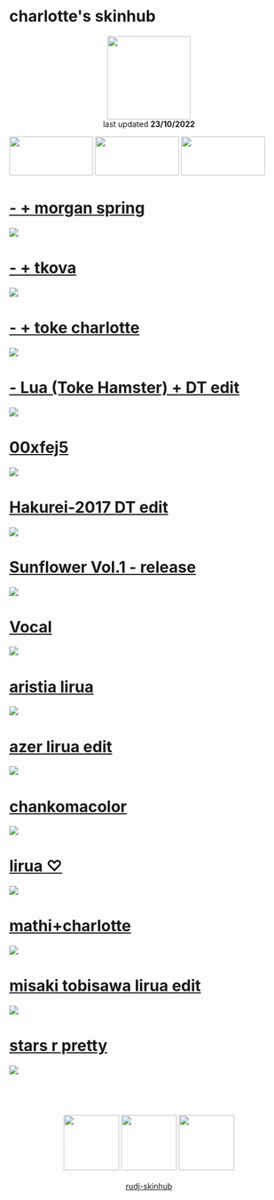 # charlotte's skinhub
<p align="center">
<a href="https://osu.ppy.sh/users/5513765">
  <img src="https://a.ppy.sh/5513765"  
       width="150"
       height="150"></a>
<br>
last updated <b>23/10/2022</b>
</p>

<a href="https://www.youtube.com/watch?v=kbbgypvGPgM">
<img src="https://i.imgur.com/uDyKiLi.png"
       width="151" 
       height="70"/></a>

<a href="https://i.imgur.com/o0kMf8Y.png">
<img src="https://i.imgur.com/o0kMf8Y.png"
       width="151" 
       height="70"/></a>

<a href="https://github.com/ryancranie/skinhub/blob/tyfh/universal/aeshub.md">
<img src="https://i.imgur.com/nnkLwEo.png" 
       width="151" 
       height="70"/></a>

# [- + morgan spring](https://github.com/ryancranie/skinhub/raw/tyfh/player/charlotte/-%20%2B%20morgan%20spring.osk)
[![](https://osu.ppy.sh/ss/18207602/ade5)](https://github.com/ryancranie/skinhub/raw/tyfh/player/charlotte/-%20%2B%20morgan%20spring.osk)

# [- + tkova](https://github.com/ryancranie/skinhub/raw/tyfh/player/charlotte/-%20%2B%20tkova.osk)
[![](https://osu.ppy.sh/ss/18207604/5615)](https://github.com/ryancranie/skinhub/raw/tyfh/player/charlotte/-%20%2B%20tkova.osk)

# [- + toke charlotte](https://github.com/ryancranie/skinhub/raw/tyfh/player/charlotte/-%20%2B%20toke%20charlotte.osk)
[![](https://osu.ppy.sh/ss/18207608/bc5b)](https://github.com/ryancranie/skinhub/raw/tyfh/player/charlotte/-%20%2B%20toke%20charlotte.osk)

# [- Lua (Toke Hamster) + DT edit](https://github.com/ryancranie/skinhub/raw/tyfh/player/charlotte/-%20Lua%20(Toke%20Hamster)%20%2B%20DT%20edit.osk)
[![](https://osu.ppy.sh/ss/18207611/7e7d)](https://github.com/ryancranie/skinhub/raw/tyfh/player/charlotte/-%20Lua%20(Toke%20Hamster)%20%2B%20DT%20edit.osk)

# [00xfej5](https://github.com/ryancranie/skinhub/raw/tyfh/player/charlotte/00xfej5.osk)
[![](https://osu.ppy.sh/ss/18207612/550c)](https://github.com/ryancranie/skinhub/raw/tyfh/player/charlotte/00xfej5.osk)

# [Hakurei-2017 DT edit](https://github.com/ryancranie/skinhub/raw/tyfh/player/charlotte/Hakurei-2017%20DT%20edit.osk)
[![](https://osu.ppy.sh/ss/18207625/3b14)](https://github.com/ryancranie/skinhub/raw/tyfh/player/charlotte/Hakurei-2017%20DT%20edit.osk)

# [Sunflower Vol.1 - release](https://github.com/ryancranie/skinhub/raw/tyfh/player/charlotte/Sunflower%20Vol.1%20-%20release.osk)
[![](https://osu.ppy.sh/ss/18207650/b071)](https://github.com/ryancranie/skinhub/raw/tyfh/player/charlotte/Sunflower%20Vol.1%20-%20release.osk)

# [Vocal](https://github.com/ryancranie/skinhub/raw/tyfh/player/charlotte/Vocal.osk)
[![](https://osu.ppy.sh/ss/18207655/7c46)](https://github.com/ryancranie/skinhub/raw/tyfh/player/charlotte/Vocal.osk)

# [aristia lirua](https://github.com/ryancranie/skinhub/raw/tyfh/player/charlotte/aristia%20lirua.osk)
[![](https://osu.ppy.sh/ss/18207614/31c6)](https://github.com/ryancranie/skinhub/raw/tyfh/player/charlotte/aristia%20lirua.osk)

# [azer lirua edit](https://github.com/ryancranie/skinhub/raw/tyfh/player/charlotte/azer%20lirua%20edit.osk)
[![](https://osu.ppy.sh/ss/18207617/1b19)](https://github.com/ryancranie/skinhub/raw/tyfh/player/charlotte/azer%20lirua%20edit.osk)

# [chankomacolor](https://github.com/ryancranie/skinhub/raw/tyfh/player/charlotte/chankomacolor.osk)
[![](https://osu.ppy.sh/ss/18207734/ff76)](https://github.com/ryancranie/skinhub/raw/tyfh/player/charlotte/chankomacolor.osk)

# [lirua ♡](https://github.com/ryancranie/skinhub/raw/tyfh/player/charlotte/lirua%20%E2%99%A1.osk)
[![](https://osu.ppy.sh/ss/18207635/5188)](https://github.com/ryancranie/skinhub/raw/tyfh/player/charlotte/lirua%20%E2%99%A1.osk)

# [mathi+charlotte](https://github.com/ryancranie/skinhub/raw/tyfh/player/charlotte/mathi%2Bcharlotte.osk)
[![](https://osu.ppy.sh/ss/18207639/fcb5)](https://github.com/ryancranie/skinhub/raw/tyfh/player/charlotte/mathi%2Bcharlotte.osk)

# [misaki tobisawa lirua edit](https://github.com/ryancranie/skinhub/raw/tyfh/player/charlotte/misaki%20tobisawa%20lirua%20edit.osk)
[![](https://osu.ppy.sh/ss/18207642/9cf4)](https://github.com/ryancranie/skinhub/raw/tyfh/player/charlotte/misaki%20tobisawa%20lirua%20edit.osk)

# [stars r pretty](https://github.com/ryancranie/skinhub/raw/tyfh/player/charlotte/stars%20r%20pretty.osk)
[![](https://osu.ppy.sh/ss/18207644/c6d8)](https://github.com/ryancranie/skinhub/raw/tyfh/player/charlotte/stars%20r%20pretty.osk)

#
<p align="center">
  <br></br>
  <a href="https://www.twitch.tv/clarhotte">
  <img src="https://i.imgur.com/HM030lk.png" 
       width="100" 
       height="100"></a>
  <a href="https://www.youtube.com/channel/UC1H8vqWSB5jeipk5S258Bew">
  <img src="https://i.imgur.com/YWbDUUy.png"  
       width="100" 
       height="100"></a>
  <a href="https://twitter.com/clarhctte">
  <img src="https://i.imgur.com/PUQ5uWf.png" 
       width="100" 
       height="100"></a>
  <br></br>
  <a href="README.md">rudj-skinhub</a>
 </p>

